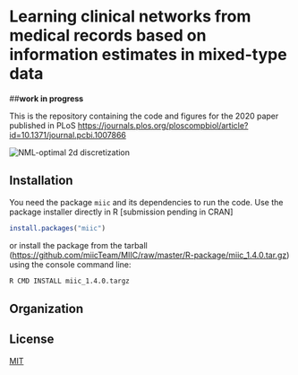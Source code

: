 # Learning clinical networks from medical records based on information estimates in mixed-type data

##**work in progress**

This is the repository containing the code and figures for the 2020 paper published in PLoS 
https://journals.plos.org/ploscompbiol/article?id=10.1371/journal.pcbi.1007866

![NML-optimal 2d discretization](https://journals.plos.org/ploscompbiol/article/figure/image?size=large&id=info:doi/10.1371/journal.pcbi.1007866.g002)

## Installation

You need the package `miic` and its dependencies to run the code.
Use the package installer directly in R [submission pending in CRAN]
```R
install.packages("miic")
```

or install the package from the tarball (https://github.com/miicTeam/MIIC/raw/master/R-package/miic_1.4.0.tar.gz) using the console command line:
```bash
R CMD INSTALL miic_1.4.0.targz
```

## Organization


## License
[MIT](https://choosealicense.com/licenses/mit/)
